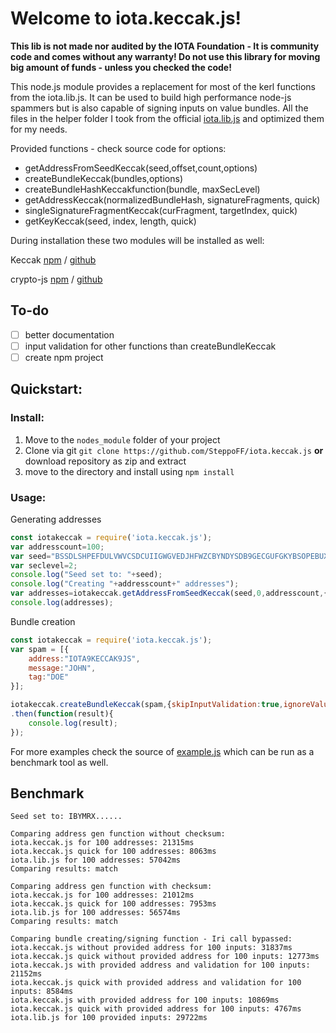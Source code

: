 # Welcome to iota.keccak.js!

**This lib is not made nor audited by the IOTA Foundation - It is community code and comes without any warranty! Do not use this library for moving big amount of funds - unless you checked the code!**

This node.js module provides a replacement for most of the kerl functions from the iota.lib.js. It can be used to build high performance node-js spammers but is also capable of signing inputs on value bundles. All the files in the helper folder I took from the official [iota.lib.js](https://github.com/iotaledger/iota.lib.js) and optimized them for my needs.

Provided functions - check source code for options:
- getAddressFromSeedKeccak(seed,offset,count,options)
- createBundleKeccak(bundles,options)
- createBundleHashKeccakfunction(bundle, maxSecLevel)
- getAddressKeccak(normalizedBundleHash, signatureFragments, quick)
- singleSignatureFragmentKeccak(curFragment, targetIndex, quick)
- getKeyKeccak(seed, index, length, quick) 

During installation these two modules will be installed as well:

Keccak [npm](https://www.npmjs.com/package/keccak) / [github](https://github.com/cryptocoinjs/keccak)

crypto-js [npm](https://www.npmjs.com/package/crypto-js) / [github](https://github.com/brix/crypto-js)


## To-do

 - [ ] better documentation
 - [ ] input validation for other functions than createBundleKeccak
 - [ ] create npm project

## Quickstart: 

### Install:
 1. Move to the `nodes_module` folder of your project
 2. Clone via git `git clone https://github.com/SteppoFF/iota.keccak.js` **or** download repository as zip and extract
 3. move to the directory and install using `npm install`

### Usage:
Generating addresses
```js
const iotakeccak = require('iota.keccak.js');
var addresscount=100;
var seed="BSSDLSHPEFDULVWVCSDCUIIGWGVEDJHFWZCBYNDYSDB9GECGUFGKYBSOPEBUXVJUX9QGEBHKKZCTYH9VX";
var seclevel=2;
console.log("Seed set to: "+seed);
console.log("Creating "+addresscount+" addresses");
var addresses=iotakeccak.getAddressFromSeedKeccak(seed,0,addresscount,{secLevel:seclevel,quick:false});
console.log(addresses);
```
Bundle creation
```js
const iotakeccak = require('iota.keccak.js');
var spam = [{
    address:"IOTA9KECCAK9JS",
    message:"JOHN",
    tag:"DOE"
}];

iotakeccak.createBundleKeccak(spam,{skipInputValidation:true,ignoreValue:false,quick:true})
.then(function(result){
	console.log(result);
});
```
For more examples check the source of [example.js](https://github.com/SteppoFF/iota.keccak.js/blob/master/example.js) which can be run as a benchmark tool as well.

## Benchmark
```
Seed set to: IBYMRX......

Comparing address gen function without checksum:
iota.keccak.js for 100 addresses: 21315ms
iota.keccak.js quick for 100 addresses: 8063ms
iota.lib.js for 100 addresses: 57042ms
Comparing results: match

Comparing address gen function with checksum:
iota.keccak.js for 100 addresses: 21012ms
iota.keccak.js quick for 100 addresses: 7953ms
iota.lib.js for 100 addresses: 56574ms
Comparing results: match

Comparing bundle creating/signing function - Iri call bypassed:
iota.keccak.js without provided address for 100 inputs: 31837ms
iota.keccak.js quick without provided address for 100 inputs: 12773ms
iota.keccak.js with provided address and validation for 100 inputs: 21152ms
iota.keccak.js quick with provided address and validation for 100 inputs: 8584ms
iota.keccak.js with provided address for 100 inputs: 10869ms
iota.keccak.js quick with provided address for 100 inputs: 4767ms
iota.lib.js for 100 provided inputs: 29722ms
```
